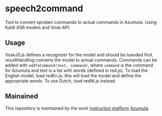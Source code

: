 # speech2command

Tool to convert sproken commands to actual commands in Azumuta. Using Kaldi ASR models and Vosk-API.

## Usage

VoskJS.js defines a recognizer for the model and should be loaoded first.
resultHandling converts the model to actual commands. Commands can be added with `addToCommand(text, command)`, where `command` is the command for Azumuta and text is a list with words (defined in red<LANG>.js).
To load the English model, load redEn.js; this will load the model and define the appropriate words. To use Dutch, load redNl.js instead.
  
## Mainained
This repository is maintained by the work [instruction platform](https://www.azumuta.com) [Azumuta](https://www.azumuta.com).
